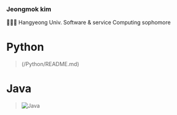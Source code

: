 ### Jeongmok kim
👨🏻‍🎓 Hangyeong Univ. Software & service Computing sophomore

# Python
> (/Python/README.md)

# Java
> ![Java](https://img.shields.io/badge/-Java-007396?style=flat-square&logo=Java&logoColor=white)
